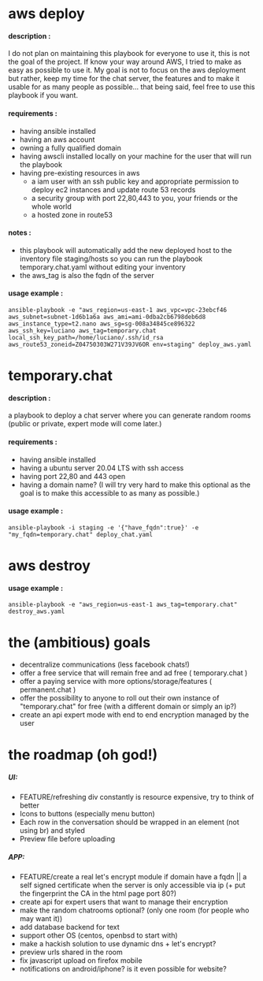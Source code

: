 
# aws deploy
#### description : 
I do not plan on maintaining this playbook for everyone to use it, this is not the goal of the project. If know your way around AWS, I tried to make as easy as possible to use it. My goal is not to focus on the aws deployment but rather, keep my time for the chat server, the features and to make it usable for as many people as possible... that being said, feel free to use this playbook if you want.
#### requirements : 
- having ansible installed
- having an aws account
- owning a fully qualified domain
- having awscli installed locally on your machine for the user that will run the playbook
- having pre-existing resources in aws
  - a iam user with an ssh public key and appropriate permission to deploy ec2 instances and update route 53 records
  - a security group with port 22,80,443 to you, your friends or the whole world   
  - a hosted zone in route53   

#### notes :
- this playbook will automatically add the new deployed host to the inventory file staging/hosts so you can run the playbook temporary.chat.yaml without editing your inventory
- the aws_tag is also the fqdn of the server
#### usage example :
`ansible-playbook -e "aws_region=us-east-1 aws_vpc=vpc-23ebcf46 aws_subnet=subnet-1d6b1a6a aws_ami=ami-0dba2cb6798deb6d8 aws_instance_type=t2.nano aws_sg=sg-008a34845ce896322 aws_ssh_key=luciano aws_tag=temporary.chat local_ssh_key_path=/home/luciano/.ssh/id_rsa aws_route53_zoneid=Z04750303W271V39JV6OR env=staging" deploy_aws.yaml`


# temporary.chat
#### description : 
a playbook to deploy a chat server where you can generate random rooms (public or private, expert mode will come later.)
#### requirements : 
- having ansible installed
- having a ubuntu server 20.04 LTS with ssh access
- having port 22,80 and 443 open
- having a domain name? (I will try very hard to make this optional as the goal is to make this accessible to as many as possible.)
#### usage example :
`ansible-playbook -i staging -e '{"have_fqdn":true}' -e "my_fqdn=temporary.chat" deploy_chat.yaml`

# aws destroy
#### usage example :
`ansible-playbook -e "aws_region=us-east-1 aws_tag=temporary.chat" destroy_aws.yaml`

# the (ambitious) goals

- decentralize communications (less facebook chats!)
- offer a free service that will remain free and ad free ( temporary.chat )
- offer a paying service with more options/storage/features ( permanent.chat )
- offer the possibility to anyone to roll out their own instance of "temporary.chat" for free (with a different domain or simply an ip?)
- create an api expert mode with end to end encryption managed by the user

# the roadmap (oh god!)

##### UI:
 - FEATURE/refreshing div constantly is resource expensive, try to think of better
 - Icons to buttons (especially menu button) 
 - Each row in the conversation should be wrapped in an element (not using br) and styled
 - Preview file before uploading
##### APP:
- FEATURE/create a real let's encrypt module if domain have a fqdn || a self signed certificate when the server is only accessible via ip (+ put the fingerprint the CA in the html page port 80?)
- create api for expert users that want to manage their encryption
- make the random chatrooms optional? (only one room (for people who may want it))
- add database backend for text 
- support other OS (centos, openbsd to start with)
- make a hackish solution to use dynamic dns + let's encrypt? 
- preview urls shared in the room
- fix javascript upload on firefox mobile
- notifications on android/iphone? is it even possible for website? 
